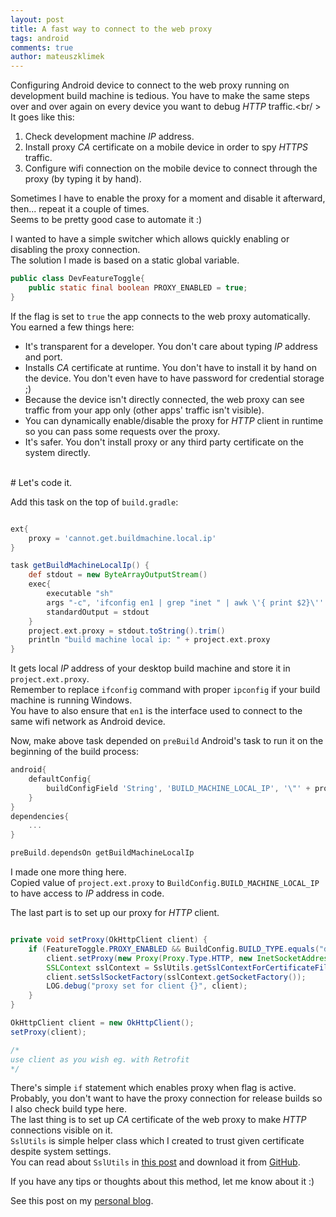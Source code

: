 ```yaml
---
layout: post
title: A fast way to connect to the web proxy
tags: android
comments: true
author: mateuszklimek
---
```


Configuring Android device to connect to the web proxy running on development build machine is tedious.
You have to make the same steps over and over again on every device you want to debug *HTTP* traffic.<br/ >
It goes like this:<br/>

1. Check development machine *IP* address.
2. Install proxy *CA* certificate on a mobile device in order to spy *HTTPS* traffic.
3. Configure wifi connection on the mobile device to connect through the proxy (by typing it by hand).

Sometimes I have to enable the proxy for a moment and disable it afterward, then... repeat it a couple of times.<br/>
Seems to be pretty good case to automate it :)

I wanted to have a simple switcher which allows quickly enabling or disabling the proxy connection.<br/> 
The solution I made is based on a static global variable. <br/>
```java
public class DevFeatureToggle{
    public static final boolean PROXY_ENABLED = true;
}
```

If the flag is set to `true` the app connects to the web proxy automatically.<br/>
You earned a few things here:

* It's transparent for a developer. You don't care about typing *IP* address and port.
* Installs *CA* certificate at runtime. You don't have to install it by hand on the device. You don't even have to have password for credential storage ;)
* Because the device isn't directly connected, the web proxy can see traffic from your app only (other apps' traffic isn't visible).
* You can dynamically enable/disable the proxy for *HTTP* client in runtime so you can pass some requests over the proxy. 
* It's safer. You don't install proxy or any third party certificate on the system directly.

<br/>
# Let's code it.

Add this task on the top of `build.gradle`:

```groovy

ext{
    proxy = 'cannot.get.buildmachine.local.ip'
}

task getBuildMachineLocalIp() {
    def stdout = new ByteArrayOutputStream()
    exec{
        executable "sh"
        args "-c", 'ifconfig en1 | grep "inet " | awk \'{ print $2}\''
        standardOutput = stdout
    }
    project.ext.proxy = stdout.toString().trim()
    println "build machine local ip: " + project.ext.proxy
}
```
It gets local *IP* address of your desktop build machine and store it in `project.ext.proxy`.<br/>
Remember to replace `ifconfig` command with proper `ipconfig` if your build machine is running Windows.<br/>
You have to also ensure that `en1` is the interface used to connect to the same wifi network as Android device.

Now, make above task depended on `preBuild` Android's task to run it on the beginning of the build process:

```groovy
android{
    defaultConfig{
        buildConfigField 'String', 'BUILD_MACHINE_LOCAL_IP', '\"' + project.ext.proxy + "\""
    }
}
dependencies{
    ...
}

preBuild.dependsOn getBuildMachineLocalIp

```
I made one more thing here. <br/>
Copied value of `project.ext.proxy` to `BuildConfig.BUILD_MACHINE_LOCAL_IP` to have access to *IP* address in code.

The last part is to set up our proxy for *HTTP* client.
```java

private void setProxy(OkHttpClient client) {
    if (FeatureToggle.PROXY_ENABLED && BuildConfig.BUILD_TYPE.equals("debug")) {
        client.setProxy(new Proxy(Proxy.Type.HTTP, new InetSocketAddress(BuildConfig.BUILD_MACHINE_LOCAL_IP, 8888)));
        SSLContext sslContext = SslUtils.getSslContextForCertificateFile(app, "charles-proxy-ssl-proxying-certificate.crt");
        client.setSslSocketFactory(sslContext.getSocketFactory());
        LOG.debug("proxy set for client {}", client);
    }
}

OkHttpClient client = new OkHttpClient();
setProxy(client);

/*
use client as you wish eg. with Retrofit
*/
```
There's simple `if` statement which enables proxy when flag is active.<br/>
Probably, you don't want to have the proxy connection for release builds so I also check build type here.<br/>
The last thing is to set up *CA* certificate of the web proxy to make *HTTP* connections visible on it. <br/>
`SslUtils` is simple helper class which I created to trust given certificate despite system settings. <br/>
You can read about `SslUtils` in [this post](http://blog.brightinventions.pl/trust-specific-certificate-on-jvm/) and download it from [GitHub](https://github.com/mklimek/ssl-utils-android).

If you have any tips or thoughts about this method, let me know about it :)

See this post on my [personal blog](https://mklimek.github.io/fast-way-to-connect-web-proxy/).


